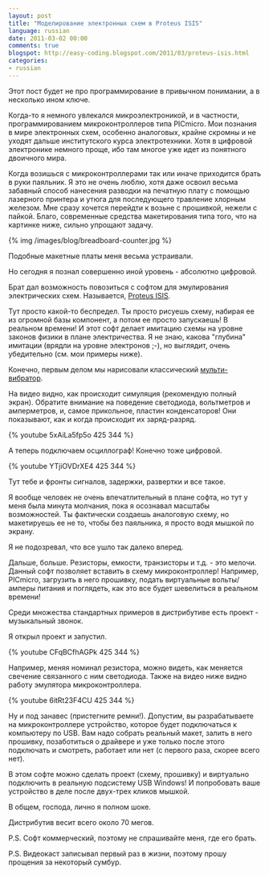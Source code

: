 ```yaml
---
layout: post
title: "Моделирование электронных схем в Proteus ISIS"
language: russian
date: 2011-03-02 00:00
comments: true
blogspot: http://easy-coding.blogspot.com/2011/03/proteus-isis.html
categories:
- russian
---
```

Этот пост будет не про программирование в привычном понимании, а в несколько ином ключе.

Когда-то я немного увлекался микроэлектроникой, и в частности, программированием микроконтроллеров типа PICmicro. Мои познания в мире электронных схем, особенно аналоговых, крайне скромны и не уходят дальше институтского курса электротехники. Хотя в цифровой электронике немного проще, ибо там многое уже идет из понятного двоичного мира.

Когда возишься с микроконтроллерами так или иначе приходится брать в руки паяльник. Я это не очень люблю, хотя даже освоил весьма забавный способ нанесения разводки на печатную плату с помощью лазерного принтера и утюга для последующего травление хлорным железом. Мне сразу хочется перейдти к возьне с прошивкой, нежели с пайкой. Благо, современные средства макетирования типа того, что на картинке ниже, сильно упрощают задачу.

{% img /images/blog/breadboard-counter.jpg %}

Подобные макетные платы меня весьма устраивали.

Но сегодня я познал совершенно иной уровень - абсолютно цифровой.

Брат дал возможность повозиться с софтом для эмулирования электрических схем. Называется, [Proteus ISIS][].

[Proteus ISIS]: http://www.labcenter.com/

Тут просто какой-то беспредел. Ты просто рисуешь схему, набирая ее из огромной базы компонент, а потом ее просто запускаешь! В реальном времени! И этот софт делает имитацию схемы на уровне законов физики в плане электричества. Я не знаю, какова "глубина" имитации (врядли на уровне электронов ;-), но выглядит, очень убедительно (см. мои примеры ниже).

Конечно, первым делом мы нарисовали классический [мульти-вибратор][].

[мульти-вибратор]: http://ru.wikipedia.org/wiki/%D0%9C%D1%83%D0%BB%D1%8C%D1%82%D0%B8%D0%B2%D0%B8%D0%B1%D1%80%D0%B0%D1%82%D0%BE%D1%80

На видео видно, как происходит симуляция (рекомендую полный экран). Обратите внимание на поведение светодиода, вольтметров и амперметров, и, самое прикольное, пластин конденсаторов! Они показывают, как и когда происходит их заряд-разряд.

{% youtube 5xAiLa5fp5o 425 344 %}

А теперь подключаем осциллограф! Конечно тоже цифровой.

{% youtube YTjiOVDrXE4 425 344 %}

Тут тебе и фронты сигналов, задержки, развертки и все такое.

Я вообще человек не очень впечатлительный в плане софта, но тут у меня была минута молчания, пока я осознавал масштабы возможностей. Ты фактически создаешь аналоговую схему, но макетируешь ее не то, чтобы без паяльника, я просто водя мышкой по экрану.

Я не подозревал, что все ушло так далеко вперед.

Дальше, больше. Резисторы, емкости, транзисторы и т.д. - это мелочи. Данный софт позволяет вставить в схему микроконтроллер! Например, PICmicro, загрузить в него прошивку, подать виртуальные вольты/амперы питания и поглядеть, как это все будет шевелиться в реальном времени!

Среди множества стандартных примеров в дистрибутиве есть проект - музыкальный звонок.

Я открыл проект и запустил.

{% youtube CFqBCfhAGPk 425 344 %}

Например, меняя номинал резистора, можно видеть, как меняется свечение связанного с ним светодиода. Также на видео ниже видно работу эмулятора микроконтроллера.

{% youtube 6itRt23F4CU 425 344 %}

Ну и под занавес (пристегните ремни!). Допустим, вы разрабатываете на микроконтроллере устройство, которое будет подключаться к компьютеру по USB. Вам надо собрать реальный макет, залить в него прошивку, позаботиться о драйвере и уже только после этого подключать и смотреть, работает или нет (с первого раза, скорее всего нет).

В этом софте можно сделать проект (схему, прошивку) и виртуально подключить в реальную подсистему USB Windows! И попробовать ваше устройство в деле после двух-трех кликов мышкой.

В общем, господа, лично я полном шоке.

Дистрибутив весит всего около 70 мегов.

P.S. Софт коммерческий, поэтому не спрашивайте меня, где его брать.

P.S. Видеокаст записывал первый раз в жизни, поэтому прошу прощения за некоторый сумбур.
